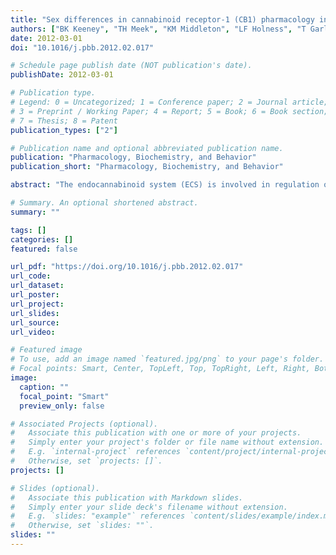 ```yaml
---
title: "Sex differences in cannabinoid receptor-1 (CB1) pharmacology in mice selectively bred for high voluntary wheel-running behavior"
authors: ["BK Keeney", "TH Meek", "KM Middleton", "LF Holness", "T Garland Jr"]
date: 2012-03-01
doi: "10.1016/j.pbb.2012.02.017"

# Schedule page publish date (NOT publication's date).
publishDate: 2012-03-01

# Publication type.
# Legend: 0 = Uncategorized; 1 = Conference paper; 2 = Journal article;
# 3 = Preprint / Working Paper; 4 = Report; 5 = Book; 6 = Book section;
# 7 = Thesis; 8 = Patent
publication_types: ["2"]

# Publication name and optional abbreviated publication name.
publication: "Pharmacology, Biochemistry, and Behavior"
publication_short: "Pharmacology, Biochemistry, and Behavior"

abstract: "The endocannabinoid system (ECS) is involved in regulation of various physiological functions, including locomotion, antinociception, emotional states, and motivated behaviors. The ECS has been implicated in regulation of voluntary wheel running in mice via actions at the cannabinoid receptor-1 (CB1). Previously, we showed that four replicate lines of mice bred for high levels of voluntary wheel running (high-runner or HR lines) sex-specifically (females only) decreased running in response to antagonism of the CB1 receptor, as compared with four unselected Control lines. Here, we administered a CB1 receptor agonist, WIN 55,212-2 (WIN). We predicted that if CB1 activation is involved in the regulation of voluntary wheel running, then HR mice would show a greater response to CB1 agonism. Following our previous protocols, mice from generation 53 were acclimated to running wheels for 24 days, then received, in random order, either an intra-peritoneal injection of vehicle or a low (0.5 mg/kg), medium (1 mg/kg) or high dosage (3 mg/kg) of WIN. Each mouse received an injection and then experienced two nights without injections, for a total period of 12 days. Response to WIN was quantified as wheel revolutions, time spent running, and average running speed in the 10-120 min immediately following injection. Injection decreased wheel revolutions in all mice, but male HR mice decreased their running to a greater degree relative to Controls in response to the high dose of WIN over the entire period analyzed, whereas HR females showed a differential response relative to Controls only in the latter 70-120 min post-injection. These results, in conjunction with our previous study, show that (a) aspects of endocannabinoid signaling have diverged in four lines of mice bred for high levels of voluntary exercise and (b) male and female HR mice differ from one another in CB1 signaling as it relates to wheel running."

# Summary. An optional shortened abstract.
summary: ""

tags: []
categories: []
featured: false

url_pdf: "https://doi.org/10.1016/j.pbb.2012.02.017"
url_code:
url_dataset:
url_poster:
url_project:
url_slides:
url_source:
url_video:

# Featured image
# To use, add an image named `featured.jpg/png` to your page's folder. 
# Focal points: Smart, Center, TopLeft, Top, TopRight, Left, Right, BottomLeft, Bottom, BottomRight.
image:
  caption: ""
  focal_point: "Smart"
  preview_only: false

# Associated Projects (optional).
#   Associate this publication with one or more of your projects.
#   Simply enter your project's folder or file name without extension.
#   E.g. `internal-project` references `content/project/internal-project/index.md`.
#   Otherwise, set `projects: []`.
projects: []

# Slides (optional).
#   Associate this publication with Markdown slides.
#   Simply enter your slide deck's filename without extension.
#   E.g. `slides: "example"` references `content/slides/example/index.md`.
#   Otherwise, set `slides: ""`.
slides: ""
---
```

